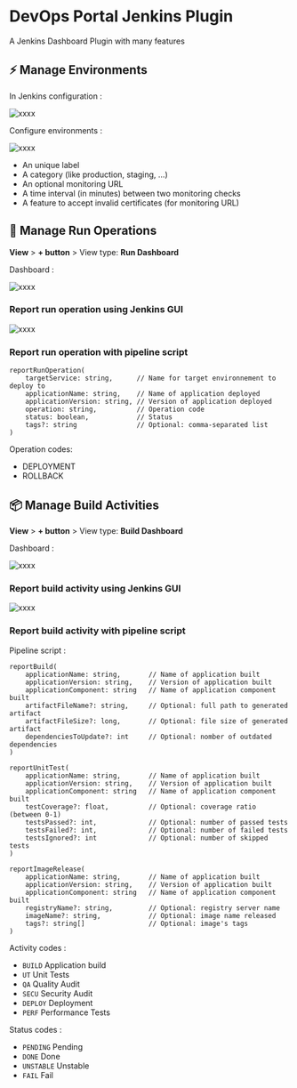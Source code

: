 # DevOps Portal Jenkins Plugin

A Jenkins Dashboard Plugin with many features

## ⚡ Manage Environments

In Jenkins configuration :

![xxxx](.doc/PluginManagementLink.png)

Configure environments :

![xxxx](.doc/ServiceConfiguration.png)

- An unique label
- A category (like production, staging, ...)
- An optional monitoring URL
- A time interval (in minutes) between two monitoring checks
- A feature to accept invalid certificates (for monitoring URL)

## 🚀 Manage Run Operations

**View** > **+ button** > View type: **Run Dashboard**

Dashboard :

![xxxx](.doc/RunDashboard.png)

### Report run operation using Jenkins GUI

![xxxx](.doc/RunOperationReporter.png)

### Report run operation with pipeline script

```
reportRunOperation(
    targetService: string,      // Name for target environnement to deploy to
    applicationName: string,    // Name of application deployed
    applicationVersion: string, // Version of application deployed
    operation: string,          // Operation code
    status: boolean,            // Status
    tags?: string               // Optional: comma-separated list
)
```

Operation codes:

- DEPLOYMENT
- ROLLBACK

## 📦 Manage Build Activities

**View** > **+ button** > View type: **Build Dashboard**

Dashboard :

![xxxx](.doc/BuildDashboard.png)

### Report build activity using Jenkins GUI

![xxxx](.doc/BuildActivityReporter.png)

### Report build activity with pipeline script

Pipeline script :

```
reportBuild(
    applicationName: string,       // Name of application built
    applicationVersion: string,    // Version of application built
    applicationComponent: string   // Name of application component built
    artifactFileName?: string,     // Optional: full path to generated artifact
    artifactFileSize?: long,       // Optional: file size of generated artifact
    dependenciesToUpdate?: int     // Optional: nomber of outdated dependencies
)
```

```
reportUnitTest(
    applicationName: string,       // Name of application built
    applicationVersion: string,    // Version of application built
    applicationComponent: string   // Name of application component built
    testCoverage?: float,          // Optional: coverage ratio (between 0-1)
    testsPassed?: int,             // Optional: number of passed tests
    testsFailed?: int,             // Optional: number of failed tests
    testsIgnored?: int             // Optional: number of skipped tests
)
```

```
reportImageRelease(
    applicationName: string,       // Name of application built
    applicationVersion: string,    // Version of application built
    applicationComponent: string   // Name of application component built
    registryName?: string,         // Optional: registry server name
    imageName?: string,            // Optional: image name released
    tags?: string[]                // Optional: image's tags
)
```

Activity codes :

- `BUILD` Application build
- `UT` Unit Tests
- `QA` Quality Audit
- `SECU` Security Audit
- `DEPLOY` Deployment
- `PERF` Performance Tests

Status codes :

- `PENDING` Pending
- `DONE` Done
- `UNSTABLE` Unstable
- `FAIL` Fail
